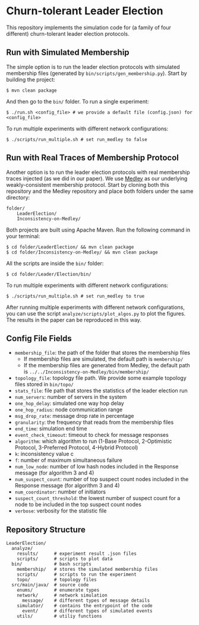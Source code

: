 # Churn-tolerant Leader Election
This repository implements the simulation code for (a family of four different) 
churn-tolerant leader election protocols.

Run with Simulated Membership
----------
The simple option is to run the leader election protocols with simulated membership
files (generated by `bin/scripts/gen_membership.py`). Start by building the project:
```
$ mvn clean package
```

And then go to the `bin/` folder. To run a single experiment:
```
$ ./run.sh <config_file> # we provide a default file (config.json) for <config_file> 
```

To run multiple experiments with different network configurations:
```
$ ./scripts/run_multiple.sh # set run_medley to false
```

Run with Real Traces of Membership Protocol
----------
Another option is to run the leader election protocols with real membership traces 
injected (as we did in our paper).
We use [Medley](https://github.com/jiangranwang/Inconsistency-on-Medley) as our
underlying weakly-consistent membership protocol. Start by cloning both this repository
and the Medley repository and place both folders under the same directory:
```
folder/
    LeaderElection/
    Inconsistency-on-Medley/
```

Both projects are built using Apache Maven. Run the following command in your terminal:
```
$ cd folder/LeaderElection/ && mvn clean package
$ cd folder/Inconsistency-on-Medley/ && mvn clean package
```

All the scripts are inside the `bin/` folder:

```
$ cd folder/Leader/Election/bin/
```

To run multiple experiments with different network configurations:
```
$ ./scripts/run_multiple.sh # set run_medley to true
```

After running multiple experiments with different network configurations, you can use the
script `analyze/scripts/plot_algos.py` to plot the figures. The results in the paper can 
be reproduced in this way.

Config File Fields
----------
- `membership_file`: the path of the folder that stores the membership files
  - If membership files are simulated, the default path is `membership/`
  - If the membership files are generated from Medley, the default path is `../../Inconsistency-on-Medley/bin/membership/`
- `topology_file`: topology file path. We provide some example topology files stored in `bin/topo/`
- `stats_file`: file path that stores the statistics of the leader election run
- `num_servers`: number of servers in the system
- `one_hop_delay`: simulated one way hop delay
- `one_hop_radius`: node communication range
- `msg_drop_rate`: message drop rate in percentage
- `granularity`: the frequency that reads from the membership files
- `end_time`: simulation end time
- `event_check_timeout`: timeout to check for message responses
- `algorithm`: which algorithm to run (1-Base Protocol, 2-Optimistic Protocol, 3-Preferred Protocol, 4-Hybrid Protocol)
- `k`: inconsistency value c
- `f`: number of maximum simultaneous failure
- `num_low_node`: number of low hash nodes included in the Response message (for algorithm 3 and 4)
- `num_suspect_count`: number of top suspect count nodes included in the Response message (for algorithm 3 and 4)
- `num_coordinator`: number of initiators
- `suspect_count_threshold`: the lowest number of suspect count for a node to be included in the top suspect count nodes
- `verbose`: verbosity for the statistic file

Repository Structure
----------
```
LeaderElection/
  analyze/
    results/      # experiment result .json files
    scripts/      # scripts to plot data
  bin/            # bash scripts
    membership/   # stores the simulated membership files
    scripts/      # scripts to run the experiment
    topo/         # topology files
  src/main/java/  # source code
    enums/        # enumerate types
    network/      # network simulation
      message/    # different types of message details
    simulator/    # contains the entrypoint of the code
      event/      # different types of simulated events
    utils/        # utiliy functions
```